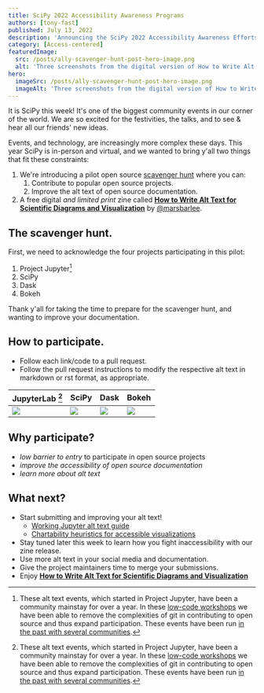 ```yaml
---
title: SciPy 2022 Accessibility Awareness Programs
authors: [tony-fast]
published: July 13, 2022
description: 'Announcing the SciPy 2022 Accessibility Awareness Efforts'
category: [Access-centered]
featuredImage:
  src: /posts/ally-scavenger-hunt-post-hero-image.png
  alt: 'Three screenshots from the digital version of How to Write Alt Text for Scientific Diagrams and Visualization.'
hero:
  imageSrc: /posts/ally-scavenger-hunt-post-hero-image.png
  imageAlt: 'Three screenshots from the digital version of How to Write Alt Text for Scientific Diagrams and Visualization.'
---
```


It is SciPy this week! It's one of the biggest community events in our corner of the world. We are so excited for the festivities, the talks, and to see & hear all our friends' new ideas.

Events, and technology, are increasingly more complex these days. This year SciPy is in-person and virtual, and we wanted to bring y'all two things that fit these constraints:

1. We're introducing a pilot open source [scavenger hunt](#the-scavenger-hunt) where you can:
   1. Contribute to popular open source projects.
   2. Improve the alt text of open source documentation.
2. A free digital _and limited print_ zine called [**How to Write Alt Text for Scientific Diagrams and Visualization**][zine] by [@marsbarlee](https://github.com/marsbarlee).

## The scavenger hunt.

First, we need to acknowledge the four projects participating in this pilot:

1. Project Jupyter[^1]
2. SciPy
3. Dask
4. Bokeh

Thank y'all for taking the time to prepare for the scavenger hunt, and wanting to improve your documentation.

## How to participate.

- Follow each link/code to a pull request.
- Follow the pull request instructions to modify the respective alt text in markdown or rst format, as appropriate.

| JupyterLab [^1]     | SciPy                 | Dask                | Bokeh                 |
| ------------------- | --------------------- | ------------------- | --------------------- |
| [![][jlabqr]][jlab] | [![][scipyqr]][scipy] | [![][daskqr]][dask] | [![][bokehqr]][bokeh] |

## Why participate?

- _low barrier to entry_ to participate in open source projects
- _improve the accessibility of open source documentation_
- _learn more about alt text_

## What next?

- Start submitting and improving your alt text!
  - [Working Jupyter alt text guide](https://github.com/Quansight-Labs/jupyter-accessibility-workshops/blob/main/docs/alt-text-guide.md#diagrams-charts-plots)
  - [Chartability heuristics for accessible visualizations](https://chartability.fizz.studio/)
- Stay tuned later this week to learn how you fight inaccessibility with our zine release.
- Use more alt text in your social media and documentation.
- Give the project maintainers time to merge your submissions.
- Enjoy [**How to Write Alt Text for Scientific Diagrams and Visualization**][zine]

[jlab]: https://github.com/isabela-pf/jupyterlab/pull/1
[jlabqr]: https://user-images.githubusercontent.com/4236275/176369870-6fd6501f-288d-48c5-8cc3-4eaad0a35ee1.png
[scipy]: https://github.com/scipy/scipy/pull/16546
[scipyqr]: https://user-images.githubusercontent.com/4236275/177211155-c9ef9a49-962d-429e-83ff-5ef1e9f96ca3.png
[dask]: https://github.com/pavithraes/dask/pull/1
[daskqr]: https://user-images.githubusercontent.com/4236275/177203555-1e0ef684-8113-4150-8909-2996cfbe060e.png
[bokeh]: https://github.com/bokeh/bokeh/pull/12211
[bokehqr]: https://user-images.githubusercontent.com/4236275/177208706-304e0176-969e-48a0-becd-730a8c92eb01.png
[placeholder]: #
[placeholderqr]: https://chart.googleapis.com/chart?cht=qr&chl=https%3A%2F%2Fgithub.com%2Falt-text-task-force&chs=300x300&choe=UTF-8&chld=L|2
[zine]: https://heyzine.com/flip-book/f47006ad71.html

[^1]: These alt text events, which started in Project Jupyter, have been a community mainstay for over a year. In these [low-code workshops](https://labs.quansight.org/blog/2021/09/low-code-contributions-through-github) we have been able to remove the complexities of git in contributing to open source and thus expand participation. These events have been run [in the past with several communities](https://github.com/isabela-pf/a11y-events/tree/main/workshop-resources/alt-text#past-events).
